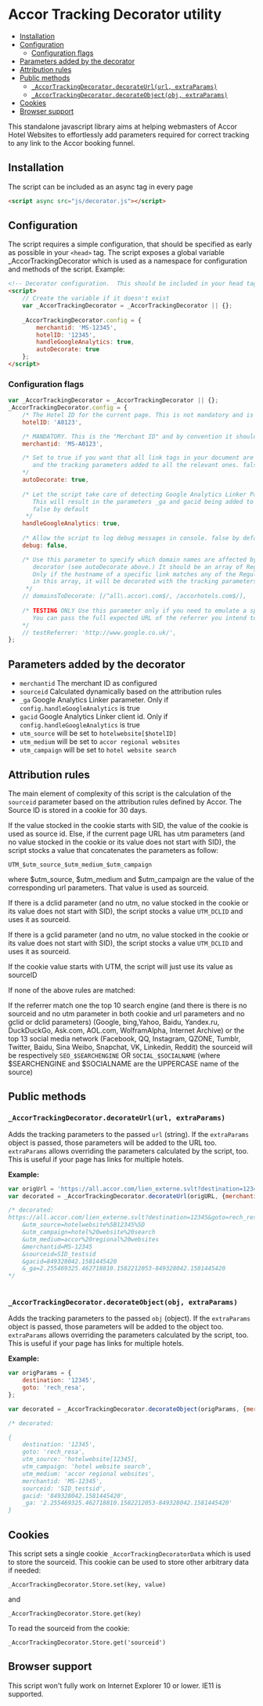 <!-- !!!! DO NOT EDIT THIS FILE !!!! edit src/README.md INSTEAD and run node buildToc.js !!!! -->
# Accor Tracking Decorator utility

<!-- toc -->

- [Installation](#installation)
- [Configuration](#configuration)
  * [Configuration flags](#configuration-flags)
- [Parameters added by the decorator](#parameters-added-by-the-decorator)
- [Attribution rules](#attribution-rules)
- [Public methods](#public-methods)
  * [`_AccorTrackingDecorator.decorateUrl(url, extraParams)`](#_accortrackingdecoratordecorateurlurl-extraparams)
  * [`_AccorTrackingDecorator.decorateObject(obj, extraParams)`](#_accortrackingdecoratordecorateobjectobj-extraparams)
- [Cookies](#cookies)
- [Browser support](#browser-support)

<!-- tocstop -->

This standalone javascript library aims at helping webmasters of Accor Hotel Websites to effortlessly
add parameters required for correct tracking to any link to the Accor booking funnel.

## Installation 

The script can be included as an async tag in every page

``` html
<script async src="js/decorator.js"></script>
```

## Configuration

The script requires a simple configuration, that should be specified as early as possible in your
`<head>` tag. The script exposes a global variable _AccorTrackingDecorator which is used as a 
namespace for configuration and methods of the script. Example: 

``` html
<!-- Decorator configuration.  This should be included in your head tag ASAP. -->
<script>
    // Create the variable if it doesn't exist
    var _AccorTrackingDecorator = _AccorTrackingDecorator || {};
    
    _AccorTrackingDecorator.config = {
        merchantid: 'MS-12345',
        hotelID: '12345',
        handleGoogleAnalytics: true,
        autoDecorate: true
    };
</script>
```

### Configuration flags

``` javascript
var _AccorTrackingDecorator = _AccorTrackingDecorator || {};      
_AccorTrackingDecorator.config = {
    /* The Hotel ID for the current page. This is not mandatory and is '' by default */
    hotelID: 'A0123', 

    /* MANDATORY. This is the "Merchant ID" and by convention it should be MS-$HotelID */
    merchantid: 'MS-A0123',

    /* Set to true if you want that all link tags in your document are inspected automatically 
       and the tracking parameters added to all the relevant ones. false by default
    */
    autoDecorate: true,
    
    /* Let the script take care of detecting Google Analytics Linker Param and Client ID
       This will result in the parameters _ga and gacid being added to the links.
       false by default 
     */
    handleGoogleAnalytics: true,
      
    /* Allow the script to log debug messages in console. false by default */
    debug: false,

    /* Use this parameter to specify which domain names are affected by the automamatic 
       decorator (see autoDecorate above.) It should be an array of Regular Exprexsions.
       Only if the hostname of a specific link matches any of the Regular Expressions 
       in this array, it will be decorated with the tracking parameters.        
     */
    // domainsToDecorate: [/^all\.accor\.com$/, /accorhotels.com$/],
    
    /* TESTING ONLY Use this parameter only if you need to emulate a specific referrer and test the results. 
       You can pass the full expected URL of the referrer you intend to test
    */
    // testReferrer: 'http://www.google.co.uk/',
};                                   
```

## Parameters added by the decorator

- `merchantid` The merchant ID as configured
- `sourceid` Calculated dynamically based on the attribution rules
- `_ga` Google Analytics Linker parameter. Only if `config.handleGoogleAnalytics` is true
- `gacid` Google Analytics Linker client id. Only if `config.handleGoogleAnalytics` is true
- `utm_source` will be set to `hotelwebsite[$hotelID]` 
- `utm_medium` will be set to `accor regional websites`
- `utm_campaign`  will be set to `hotel website search`

## Attribution rules

The main element of complexity of this script is the calculation of the `sourceid` parameter based
on the attribution rules defined by Accor. The Source ID is stored in a cookie for 30 days. 

If the value stocked in the cookie starts with SID, the value of the cookie is used as source id.
Else, if the current page URL has utm parameters (and no value stocked in the cookie or its value 
does not start with SID), the script stocks a value that concatenates the parameters as follow: 

`UTM_$utm_source_$utm_medium_$utm_campaign`

where $utm_source, $utm_medium and $utm_campaign are the value of the corresponding url parameters.
That value is used as sourceid. 

If there is a dclid parameter (and no utm, no value stocked in the cookie or its value does not start
with SID), the script stocks a value `UTM_DCLID` and uses it as sourceid.

If there is a gclid parameter (and no utm, no value stocked in the cookie or its value does not start
with SID), the script stocks a value `UTM_DCLID` and uses it as sourceid.

If the cookie value starts with UTM, the script will just use its value as sourceID

If none of the above rules are matched:

If the referrer match one the top 10 search engine (and there is there is no sourceid and no utm parameter 
in both cookie and url parameters and no gclid or dclid parameters) (Google, bing,Yahoo, Baidu, Yandex.ru, 
DuckDuckGo, Ask.com, AOL.com, WolframAlpha, Internet Archive) or the top 13 social media network (Facebook, 
QQ, Instagram, QZONE, Tumblr, Twitter, Baidu, Sina Weibo, Snapchat, VK, Linkedin, Reddit) the sourceid will 
be respectively `SEO_$SEARCHENGINE` OR `SOCIAL_$SOCIALNAME` (where $SEARCHENGINE and $SOCIALNAME are the 
UPPERCASE name of the source)

## Public methods

### `_AccorTrackingDecorator.decorateUrl(url, extraParams)`

Adds the tracking parameters to the passed `url` (string). If the `extraParams` object is passed, those parameters
will be added to the URL too. `extraParams` allows overriding the parameters calculated by the script, too. This is 
useful if your page has links for multiple hotels.

**Example:**

``` javascript
var origUrl = 'https://all.accor.com/lien_externe.svlt?destination=12345&goto=rech_resa';
var decorated = _AccorTrackingDecorator.decorateUrl(origURL, {merchantid: 'MS-12345'});

/* decorated: 
https://all.accor.com/lien_externe.svlt?destination=12345&goto=rech_resa
    &utm_source=hotelwebsite%5B12345%5D
    &utm_campaign=hotel%20website%20search
    &utm_medium=accor%20regional%20websites
    &merchantid=MS-12345
    &sourceid=SID_testsid
    &gacid=849328042.1581445420
    &_ga=2.255469325.462718810.1582212053-849328042.1581445420
*/    
    
```

### `_AccorTrackingDecorator.decorateObject(obj, extraParams)`

Adds the tracking parameters to the passed `obj` (object). If the `extraParams` object is passed, those parameters
will be added to the object too. `extraParams` allows overriding the parameters calculated by the script, too. This is 
useful if your page has links for multiple hotels.

**Example:**

``` javascript
var origParams = {
    destination: '12345',
    goto: 'rech_resa',
};

var decorated = _AccorTrackingDecorator.decorateObject(origParams, {merchantid: 'MS-12345'});

/* decorated: 

{
    destination: '12345',
    goto: 'rech_resa',
    utm_source: 'hotelwebsite[12345],
    utm_campaign: 'hotel website search',
    utm_medium: 'accor regional websites',
    merchantid: 'MS-12345',
    sourceid: 'SID_testsid',
    gacid: '849328042.1581445420',
    _ga: '2.255469325.462718810.1582212053-849328042.1581445420'
}    
```

## Cookies

This script sets a single cookie `_AccorTrackingDecoratorData` which is used to store the sourceid.
This cookie can be used to store other arbitrary data if needed:

`_AccorTrackingDecorator.Store.set(key, value)`

and 

`_AccorTrackingDecorator.Store.get(key)`

To read the sourceid from the cookie: 

`_AccorTrackingDecorator.Store.get('sourceid')`

## Browser support

This script won't fully work on Internet Explorer 10 or lower. IE11 is supported.